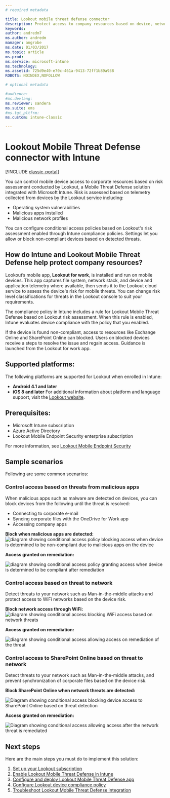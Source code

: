 ```yaml
---
# required metadata

title: Lookout mobile threat defense connector 
description: Protect access to company resources based on device, network and application risk with the Lookout Mobile Threat Defense connector and Intune.
keywords:
author: andredm7
ms.author: andredm
manager: angrobe
ms.date: 01/03/2017
ms.topic: article
ms.prod:
ms.service: microsoft-intune
ms.technology:
ms.assetid: 725d9e40-e70c-461a-9413-72ff1b89a938
ROBOTS: NOINDEX,NOFOLLOW

# optional metadata

#audience:
#ms.devlang:
ms.reviewer: sandera
ms.suite: ems
#ms.tgt_pltfrm:
ms.custom: intune-classic

---
```


# Lookout Mobile Threat Defense connector with Intune

[!INCLUDE [classic-portal](../includes/classic-portal.md)]

You can control mobile device access to corporate resources based on risk assessment conducted by Lookout, a Mobile Threat Defense solution integrated with Microsoft Intune. Risk is assessed based on telemetry collected from devices by the Lookout service including:
- Operating system vulnerabilities
- Malicious apps installed
- Malicious network profiles

You can  configure conditional access policies based on Lookout's risk assessment enabled through Intune compliance policies. Settings let you allow or block non-compliant devices based on detected threats.

## How do Intune and Lookout Mobile Threat Defense help protect company resources?
Lookout’s mobile app, **Lookout for work**, is installed and run on mobile devices. This app captures file system, network stack, and device and application telemetry where available, then sends it to the Lookout cloud service to assess the device's risk for mobile threats. You can change risk level classifications for threats in the Lookout console to suit your requirements.  

The compliance policy in Intune includes a rule for Lookout Mobile Threat Defense based on Lookout risk assessment. When this rule is enabled, Intune evaluates device compliance with the policy that you enabled.

If the device is found non-compliant, access to resources like Exchange Online and SharePoint Online can blocked. Users on blocked devices receive a steps to resolve the issue and regain access. Guidance is launched from the Lookout for work app.

## Supported platforms:
The following platforms are supported for Lookout when enrolled in Intune:
* **Android 4.1 and later**
* **iOS 8 and later**
For additional information about platform and language support, visit the [Lookout website](https://personal.support.lookout.com/hc/articles/114094140253).

## Prerequisites:
* Microsoft Intune subscription
* Azure Active Directory
* Lookout Mobile Endpoint Security enterprise subscription  

For more information, see [Lookout Mobile Endpoint Security](https://www.lookout.com/products/mobile-endpoint-security)

## Sample scenarios
Following are some common scenarios:

### Control access based on threats from malicious apps
When malicious apps such as malware are detected on devices, you can block devices from the following until the threat is resolved:
* Connecting to corporate e-mail
* Syncing corporate files with the OneDrive for Work app
* Accessing company apps

**Block when malicious apps are detected:**
![diagram showing conditional access policy blocking access when device is determined to be non-compliant due to malicious apps on the device](../media/mtp/malicious-apps-blocked.png)

**Access granted on remediation:**

![diagram showing conditional access policy granting access when device is determined to be compliant after remediation](../media/mtp/malicious-apps-unblocked.png)

### Control access based on threat to network
Detect threats to your network such as Man-in-the-middle attacks and protect access to WiFi networks based on the device risk.

**Block network access through WiFi:**
![diagram showing conditional access blocking WiFi access based on network threats](../media/mtp/network-wifi-blocked.png)

**Access granted on remediation:**

![diagram showing conditional access allowing access on remediation of the threat](../media/mtp/network-wifi-unblocked.png)
### Control access to SharePoint Online based on threat to network

Detect threats to your network such as Man-in-the-middle attacks, and prevent synchronization of corporate files based on the device risk.

**Block SharePoint Online when network threats are detected:**

![Diagram showing conditional access blocking device access to SharePoint Online based on threat detection](../media/mtp/network-spo-blocked.png)


**Access granted on remediation:**

![Diagram showing conditional access allowing access after the network threat is remediated](../media/mtp/network-spo-unblocked.png)

## Next steps
Here are the main steps you must do to implement this solution:
1.  [Set up your Lookout subscription](setup-your-lookout-mtd-subscription.md)
2.  [Enable Lookout Mobile Threat Defense in Intune](enable-lookout-mtd-connection.md)
3.  [Configure and deploy Lookout Mobile Threat Defense app](configure-deploy-lookout-for-work-app.md)
4.  [Configure Lookout device compliance policy](create-lookout-device-compliance-policy.md)
5.  [Troubleshoot Lookout Mobile Threat Defense integration](/intune-classic/troubleshoot/device-threat-protection-troubleshooting)

